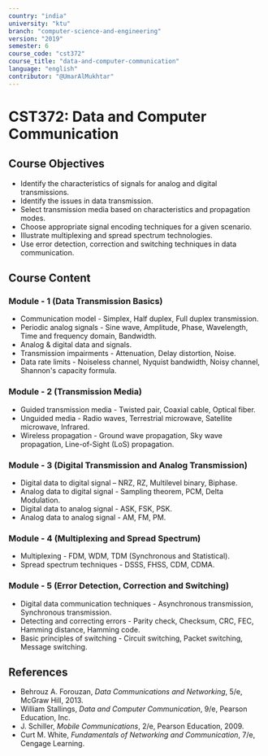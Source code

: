 ```yaml
---
country: "india"
university: "ktu"
branch: "computer-science-and-engineering"
version: "2019"
semester: 6
course_code: "cst372"
course_title: "data-and-computer-communication"
language: "english"
contributor: "@UmarAlMukhtar"
---
```


# CST372: Data and Computer Communication

## Course Objectives
* Identify the characteristics of signals for analog and digital transmissions.
* Identify the issues in data transmission.
* Select transmission media based on characteristics and propagation modes.
* Choose appropriate signal encoding techniques for a given scenario.
* Illustrate multiplexing and spread spectrum technologies.
* Use error detection, correction and switching techniques in data communication.

## Course Content

### Module - 1 (Data Transmission Basics)
* Communication model - Simplex, Half duplex, Full duplex transmission.
* Periodic analog signals - Sine wave, Amplitude, Phase, Wavelength, Time and frequency domain, Bandwidth.
* Analog & digital data and signals.
* Transmission impairments - Attenuation, Delay distortion, Noise.
* Data rate limits - Noiseless channel, Nyquist bandwidth, Noisy channel, Shannon's capacity formula.

### Module - 2 (Transmission Media)
* Guided transmission media - Twisted pair, Coaxial cable, Optical fiber.
* Unguided media - Radio waves, Terrestrial microwave, Satellite microwave, Infrared.
* Wireless propagation - Ground wave propagation, Sky wave propagation, Line-of-Sight (LoS) propagation.

### Module - 3 (Digital Transmission and Analog Transmission)
* Digital data to digital signal – NRZ, RZ, Multilevel binary, Biphase.
* Analog data to digital signal - Sampling theorem, PCM, Delta Modulation.
* Digital data to analog signal - ASK, FSK, PSK.
* Analog data to analog signal - AM, FM, PM.

### Module - 4 (Multiplexing and Spread Spectrum)
* Multiplexing - FDM, WDM, TDM (Synchronous and Statistical).
* Spread spectrum techniques - DSSS, FHSS, CDM, CDMA.

### Module - 5 (Error Detection, Correction and Switching)
* Digital data communication techniques - Asynchronous transmission, Synchronous transmission.
* Detecting and correcting errors - Parity check, Checksum, CRC, FEC, Hamming distance, Hamming code.
* Basic principles of switching - Circuit switching, Packet switching, Message switching.

## References
* Behrouz A. Forouzan, *Data Communications and Networking*, 5/e, McGraw Hill, 2013.
* William Stallings, *Data and Computer Communication*, 9/e, Pearson Education, Inc.
* J. Schiller, *Mobile Communications*, 2/e, Pearson Education, 2009.
* Curt M. White, *Fundamentals of Networking and Communication*, 7/e, Cengage Learning.
